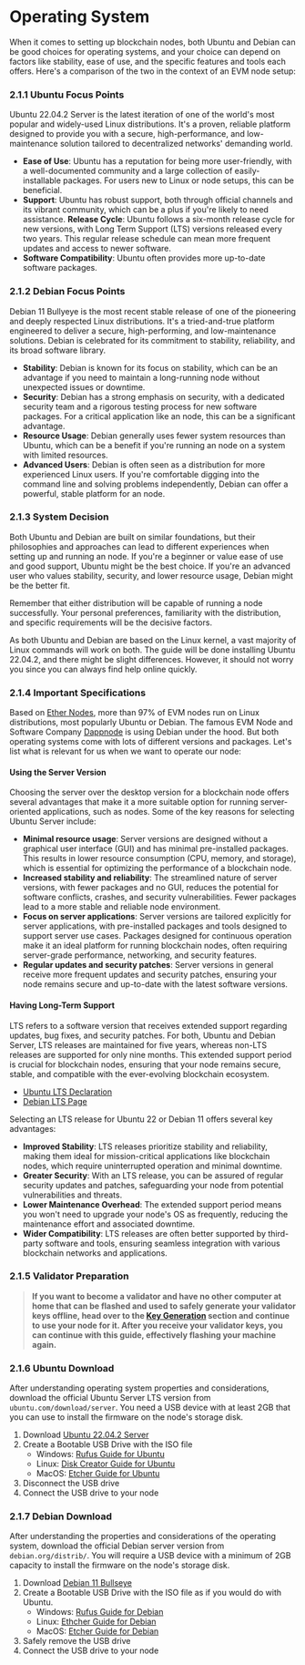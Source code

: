 # Operating System

When it comes to setting up blockchain nodes, both Ubuntu and Debian can be good choices for operating systems, and your choice can depend on factors like stability, ease of use, and the specific features and tools each offers. Here's a comparison of the two in the context of an EVM node setup:

### 2.1.1 Ubuntu Focus Points

Ubuntu 22.04.2 Server is the latest iteration of one of the world's most popular and widely-used Linux distributions. It's a proven, reliable platform designed to provide you with a secure, high-performance, and low-maintenance solution tailored to decentralized networks' demanding world.

- **Ease of Use**: Ubuntu has a reputation for being more user-friendly, with a well-documented community and a large collection of easily-installable packages. For users new to Linux or node setups, this can be beneficial.
- **Support**: Ubuntu has robust support, both through official channels and its vibrant community, which can be a plus if you're likely to need assistance.
  **Release Cycle**: Ubuntu follows a six-month release cycle for new versions, with Long Term Support (LTS) versions released every two years. This regular release schedule can mean more frequent updates and access to newer software.
- **Software Compatibility**: Ubuntu often provides more up-to-date software packages.

### 2.1.2 Debian Focus Points

Debian 11 Bullyeye is the most recent stable release of one of the pioneering and deeply respected Linux distributions. It's a tried-and-true platform engineered to deliver a secure, high-performing, and low-maintenance solutions. Debian is celebrated for its commitment to stability, reliability, and its broad software library.

- **Stability**: Debian is known for its focus on stability, which can be an advantage if you need to maintain a long-running node without unexpected issues or downtime.
- **Security**: Debian has a strong emphasis on security, with a dedicated security team and a rigorous testing process for new software packages. For a critical application like an node, this can be a significant advantage.
- **Resource Usage**: Debian generally uses fewer system resources than Ubuntu, which can be a benefit if you're running an node on a system with limited resources.
- **Advanced Users**: Debian is often seen as a distribution for more experienced Linux users. If you're comfortable digging into the command line and solving problems independently, Debian can offer a powerful, stable platform for an node.

### 2.1.3 System Decision

Both Ubuntu and Debian are built on similar foundations, but their philosophies and approaches can lead to different experiences when setting up and running an node. If you're a beginner or value ease of use and good support, Ubuntu might be the best choice. If you're an advanced user who values stability, security, and lower resource usage, Debian might be the better fit.

Remember that either distribution will be capable of running a node successfully. Your personal preferences, familiarity with the distribution, and specific requirements will be the decisive factors.

As both Ubuntu and Debian are based on the Linux kernel, a vast majority of Linux commands will work on both. The guide will be done installing Ubuntu 22.04.2, and there might be slight differences. However, it should not worry you since you can always find help online quickly.

### 2.1.4 Important Specifications

Based on [Ether Nodes](https://www.ethernodes.org/os), more than 97% of EVM nodes run on Linux distributions, most popularly Ubuntu or Debian. The famous EVM Node and Software Company [Dappnode](https://dappnode.com/) is using Debian under the hood. But both operating systems come with lots of different versions and packages. Let's list what is relevant for us when we want to operate our node:

#### Using the Server Version

Choosing the server over the desktop version for a blockchain node offers several advantages that make it a more suitable option for running server-oriented applications, such as nodes. Some of the key reasons for selecting Ubuntu Server include:

- **Minimal resource usage**: Server versions are designed without a graphical user interface (GUI) and has minimal pre-installed packages. This results in lower resource consumption (CPU, memory, and storage), which is essential for optimizing the performance of a blockchain node.
- **Increased stability and reliability**: The streamlined nature of server versions, with fewer packages and no GUI, reduces the potential for software conflicts, crashes, and security vulnerabilities. Fewer packages lead to a more stable and reliable node environment.
- **Focus on server applications**: Server versions are tailored explicitly for server applications, with pre-installed packages and tools designed to support server use cases. Packages designed for continuous operation make it an ideal platform for running blockchain nodes, often requiring server-grade performance, networking, and security features.
- **Regular updates and security patches**: Server versions in general receive more frequent updates and security patches, ensuring your node remains secure and up-to-date with the latest software versions.

#### Having Long-Term Support

LTS refers to a software version that receives extended support regarding updates, bug fixes, and security patches. For both, Ubuntu and Debian Server, LTS releases are maintained for five years, whereas non-LTS releases are supported for only nine months. This extended support period is crucial for blockchain nodes, ensuring that your node remains secure, stable, and compatible with the ever-evolving blockchain ecosystem.

- [Ubuntu LTS Declaration](https://wiki.ubuntuusers.de/Long_Term_Support/)
- [Debian LTS Page](https://wiki.debian.org/LTS)

Selecting an LTS release for Ubuntu 22 or Debian 11 offers several key advantages:

- **Improved Stability**: LTS releases prioritize stability and reliability, making them ideal for mission-critical applications like blockchain nodes, which require uninterrupted operation and minimal downtime.
- **Greater Security**: With an LTS release, you can be assured of regular security updates and patches, safeguarding your node from potential vulnerabilities and threats.
- **Lower Maintenance Overhead**: The extended support period means you won't need to upgrade your node's OS as frequently, reducing the maintenance effort and associated downtime.
- **Wider Compatibility**: LTS releases are often better supported by third-party software and tools, ensuring seamless integration with various blockchain networks and applications.

### 2.1.5 Validator Preparation

> **If you want to become a validator and have no other computer at home that can be flashed and used to safely generate your validator keys offline, head over to the [Key Generation](/docs/mainnet/validator-key-generation/) section and continue to use your node for it. After you receive your validator keys, you can continue with this guide, effectively flashing your machine again.**

### 2.1.6 Ubuntu Download

After understanding operating system properties and considerations, download the official Ubuntu Server LTS version from `ubuntu.com/download/server`. You need a USB device with at least 2GB that you can use to install the firmware on the node's storage disk.

1. Download [Ubuntu 22.04.2 Server](https://ubuntu.com/download/server)
2. Create a Bootable USB Drive with the ISO file
   - Windows: [Rufus Guide for Ubuntu](https://ubuntu.com/tutorials/create-a-usb-stick-on-windows#1-overview)
   - Linux: [Disk Creator Guide for Ubuntu](https://ubuntu.com/tutorials/create-a-usb-stick-on-ubuntu#1-overview)
   - MacOS: [Etcher Guide for Ubuntu](https://ubuntu.com/tutorials/create-a-usb-stick-on-macos#1-overview)
3. Disconnect the USB drive
4. Connect the USB drive to your node

### 2.1.7 Debian Download

After understanding the properties and considerations of the operating system, download the official Debian server version from `debian.org/distrib/`. You will require a USB device with a minimum of 2GB capacity to install the firmware on the node's storage disk.

1. Download [Debian 11 Bullseye](https://www.debian.org/distrib/)
2. Create a Bootable USB Drive with the ISO file as if you would do with Ubuntu.
   - Windows: [Rufus Guide for Debian](https://rufus.ie/)
   - Linux: [Ethcher Guide for Debian](https://etcher.balena.io/#download-etcher)
   - MacOS: [Etcher Guide for Debian](https://etcher.balena.io/#download-etcher)
3. Safely remove the USB drive
4. Connect the USB drive to your node
